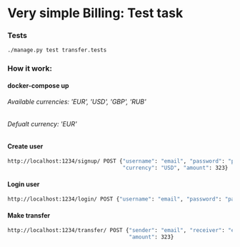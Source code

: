 # Very simple Billing: Test task


### Tests
```bash
./manage.py test transfer.tests
```

### How it work:
#### docker-compose up
###### Available currencies: 'EUR', 'USD', 'GBP', 'RUB'
###### Defualt currency: 'EUR'

#### Create user
```bash
http://localhost:1234/signup/ POST {"username": "email", "password": "pass",
                                    "currency": "USD", "amount": 323}
``` 

#### Login user
```bash
http://localhost:1234/login/ POST {"username": "email", "password": "pass"}
``` 

#### Make transfer
```bash
http://localhost:1234/transfer/ POST {"sender": "email", "receiver": "email",
                                      "amount": 323}
``` 